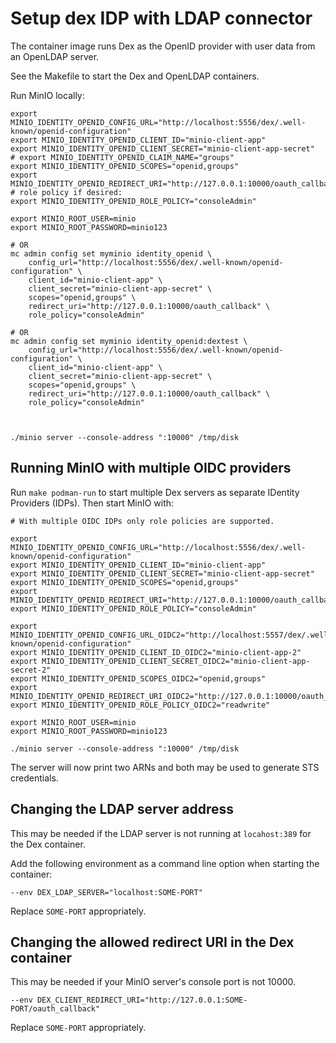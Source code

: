 # Setup dex IDP with LDAP connector

The container image runs Dex as the OpenID provider with user data from an OpenLDAP server.

See the Makefile to start the Dex and OpenLDAP containers.

Run MinIO locally:

```shell
export MINIO_IDENTITY_OPENID_CONFIG_URL="http://localhost:5556/dex/.well-known/openid-configuration"
export MINIO_IDENTITY_OPENID_CLIENT_ID="minio-client-app"
export MINIO_IDENTITY_OPENID_CLIENT_SECRET="minio-client-app-secret"
# export MINIO_IDENTITY_OPENID_CLAIM_NAME="groups"
export MINIO_IDENTITY_OPENID_SCOPES="openid,groups"
export MINIO_IDENTITY_OPENID_REDIRECT_URI="http://127.0.0.1:10000/oauth_callback"
# role policy if desired:
export MINIO_IDENTITY_OPENID_ROLE_POLICY="consoleAdmin"

export MINIO_ROOT_USER=minio
export MINIO_ROOT_PASSWORD=minio123

# OR
mc admin config set myminio identity_openid \
    config_url="http://localhost:5556/dex/.well-known/openid-configuration" \
    client_id="minio-client-app" \
    client_secret="minio-client-app-secret" \
    scopes="openid,groups" \
    redirect_uri="http://127.0.0.1:10000/oauth_callback" \
    role_policy="consoleAdmin"

# OR
mc admin config set myminio identity_openid:dextest \
    config_url="http://localhost:5556/dex/.well-known/openid-configuration" \
    client_id="minio-client-app" \
    client_secret="minio-client-app-secret" \
    scopes="openid,groups" \
    redirect_uri="http://127.0.0.1:10000/oauth_callback" \
    role_policy="consoleAdmin"



./minio server --console-address ":10000" /tmp/disk
```

## Running MinIO with multiple OIDC providers

Run `make podman-run` to start multiple Dex servers as separate IDentity Providers (IDPs). Then start MinIO with:

```
# With multiple OIDC IDPs only role policies are supported.

export MINIO_IDENTITY_OPENID_CONFIG_URL="http://localhost:5556/dex/.well-known/openid-configuration"
export MINIO_IDENTITY_OPENID_CLIENT_ID="minio-client-app"
export MINIO_IDENTITY_OPENID_CLIENT_SECRET="minio-client-app-secret"
export MINIO_IDENTITY_OPENID_SCOPES="openid,groups"
export MINIO_IDENTITY_OPENID_REDIRECT_URI="http://127.0.0.1:10000/oauth_callback"
export MINIO_IDENTITY_OPENID_ROLE_POLICY="consoleAdmin"

export MINIO_IDENTITY_OPENID_CONFIG_URL_OIDC2="http://localhost:5557/dex/.well-known/openid-configuration"
export MINIO_IDENTITY_OPENID_CLIENT_ID_OIDC2="minio-client-app-2"
export MINIO_IDENTITY_OPENID_CLIENT_SECRET_OIDC2="minio-client-app-secret-2"
export MINIO_IDENTITY_OPENID_SCOPES_OIDC2="openid,groups"
export MINIO_IDENTITY_OPENID_REDIRECT_URI_OIDC2="http://127.0.0.1:10000/oauth_callback"
export MINIO_IDENTITY_OPENID_ROLE_POLICY_OIDC2="readwrite"

export MINIO_ROOT_USER=minio
export MINIO_ROOT_PASSWORD=minio123

./minio server --console-address ":10000" /tmp/disk
```

The server will now print two ARNs and both may be used to generate STS credentials.

## Changing the LDAP server address

This may be needed if the LDAP server is not running at `locahost:389` for the Dex container.

Add the following environment as a command line option when starting the container:


```
--env DEX_LDAP_SERVER="localhost:SOME-PORT"
```

Replace `SOME-PORT` appropriately.

## Changing the allowed redirect URI in the Dex container

This may be needed if your MinIO server's console port is not 10000.

```
--env DEX_CLIENT_REDIRECT_URI="http://127.0.0.1:SOME-PORT/oauth_callback"
```

Replace `SOME-PORT` appropriately.

